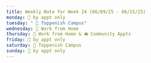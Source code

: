 ```yaml
---
title: Weekly Note for Week 24 (06/09/25 - 06/15/25)
monday: 🫥 by appt only
tuesday: " 🏫 Toppenish Campus"
wednesday: 🏡 Work from Home
thursday: 🏡 Work from Home & 🚘 Community Appts
friday: 🫥 by appt only
saturday: 🏫 Toppenish Campus
sunday: 🫥 by appt only
---
```

